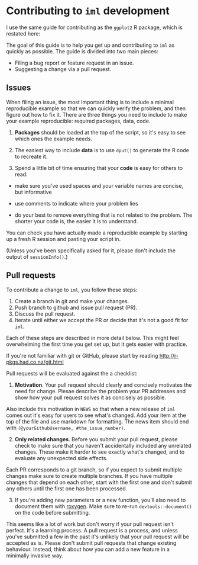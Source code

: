 # Contributing to `iml` development

I use the same guide for contributing as the `ggplot2` R package, which is restated here: 
  
The goal of this guide is to help you get up and contributing to `iml` as
quickly as possible. The guide is divided into two main pieces:
  
* Filing a bug report or feature request in an issue.
* Suggesting a change via a pull request.

## Issues

When filing an issue, the most important thing is to include a minimal
reproducible example so that we can quickly verify the problem, and then figure
out how to fix it. There are three things you need to include to make your
example reproducible: required packages, data, code.

1.  **Packages** should be loaded at the top of the script, so it's easy to
see which ones the example needs.

2.  The easiest way to include **data** is to use `dput()` to generate the R
code to recreate it.

3.  Spend a little bit of time ensuring that your **code** is easy for others to
read:

* make sure you've used spaces and your variable names are concise, but
informative

* use comments to indicate where your problem lies

* do your best to remove everything that is not related to the problem.
The shorter your code is, the easier it is to understand.

You can check you have actually made a reproducible example by starting up a
fresh R session and pasting your script in.

(Unless you've been specifically asked for it, please don't include the output
  of `sessionInfo()`.)

## Pull requests

To contribute a change to `iml`, you follow these steps:
  
1. Create a branch in git and make your changes.
2. Push branch to github and issue pull request (PR).
3. Discuss the pull request.
4. Iterate until either we accept the PR or decide that it's not a good fit for
   `iml`.

Each of these steps are described in more detail below. This might feel
overwhelming the first time you get set up, but it gets easier with practice.

If you're not familiar with git or GitHub, please start by reading
<http://r-pkgs.had.co.nz/git.html>
  
  Pull requests will be evaluated against the a checklist:
  
1.  __Motivation__. Your pull request should clearly and concisely motivates the
need for change. Plesae describe the problem your PR addresses and show
how your pull request solves it as concisely as possible.

  Also include this motivation in `NEWS` so that when a new release of
`iml` comes out it's easy for users to see what's changed. Add your
item at the top of the file and use markdown for formatting. The
news item should end with `(@yourGithubUsername, #the_issue_number)`.

2.  __Only related changes__. Before you submit your pull request, please
check to make sure that you haven't accidentally included any unrelated
changes. These make it harder to see exactly what's changed, and to
evaluate any unexpected side effects.

  Each PR corresponds to a git branch, so if you expect to submit
multiple changes make sure to create multiple branches. If you have
multiple changes that depend on each other, start with the first one
and don't submit any others until the first one has been processed.

3.  If you're adding new parameters or a new function, you'll also need
    to document them with [roxygen](https://github.com/klutometis/roxygen).
    Make sure to re-run `devtools::document()` on the code before submitting.

This seems like a lot of work but don't worry if your pull request isn't
perfect. It's a learning process. A pull request is a process, and unless
you've submitted a few in the past it's unlikely that your pull request will be
accepted as is. Please don't submit pull requests that change existing
behaviour. Instead, think about how you can add a new feature in a minimally
invasive way.